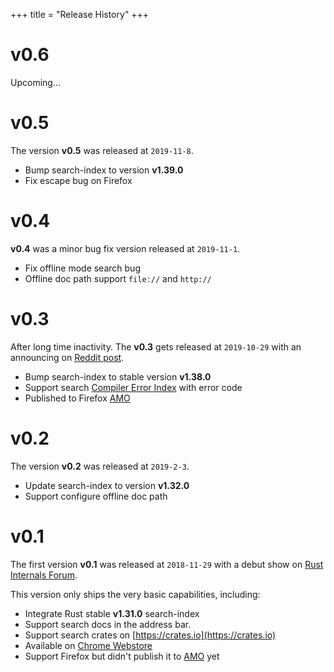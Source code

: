 +++
title = "Release History"
+++

# v0.6

Upcoming...

# v0.5

The version **v0.5** was released at `2019-11-8`.

- Bump search-index to version **v1.39.0**
- Fix escape bug on Firefox


# v0.4

**v0.4** was a minor bug fix version released at `2019-11-1`.

- Fix offline mode search bug
- Offline doc path support `file://` and `http://` 

# v0.3

After long time inactivity. The **v0.3** gets released at `2019-10-29` with an announcing on [Reddit post](https://www.reddit.com/r/rust/comments/dp1ru6/i_published_a_handy_chromefirefox_extension_to/).  

- Bump search-index to stable version **v1.38.0**
- Support search [Compiler Error Index](https://doc.rust-lang.org/error-index.html) with error code
- Published to Firefox [AMO](https://addons.mozilla.org/en-US/firefox/addon/rust-search-extension/)

# v0.2

The version **v0.2** was released at `2019-2-3`.

- Update search-index to version **v1.32.0**
- Support configure offline doc path

# v0.1

The first version **v0.1** was released at `2018-11-29` with a debut show on [Rust Internals Forum](https://internals.rust-lang.org/t/a-handy-browser-extension-to-search-crates-and-official-docs-in-address-bar-omnibox/8920).

This version only ships the very basic capabilities, including:

- Integrate Rust stable **v1.31.0** search-index
- Support search docs in the address bar.
- Support search crates on [https://crates.io](https://crates.io)
- Available on [Chrome Webstore](https://chrome.google.com/webstore/detail/rust-search-extension/ennpfpdlaclocpomkiablnmbppdnlhoh)
- Support Firefox but didn't publish it to [AMO](https://addons.mozilla.org/) yet